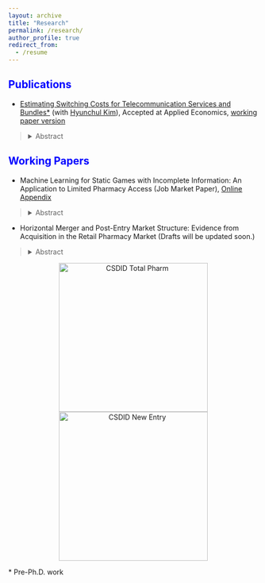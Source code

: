 ```yaml
---
layout: archive
title: "Research"
permalink: /research/
author_profile: true
redirect_from:
  - /resume
---
```

 
<span style="color:blue">Publications</span>
---

- [Estimating Switching Costs for Telecommunication Services and Bundles*](https://www.tandfonline.com/doi/full/10.1080/00036846.2022.2030046) (with [Hyunchul Kim](https://hyunkimecon.github.io/)), Accepted at Applied Economics, [working paper version](https://papers.ssrn.com/sol3/papers.cfm?abstract_id=3787321)

> <details><summary>Abstract</summary>  We develop a consumer-level demand model of telecommunications and broadcasting services taking into account the exhaustive set of alternatives available to consumers, including bundled services. We then estimate the switching costs associated with bundling. Previous studies are confined to choices of only one or two services, rather than addressing inter-relationships among different services made possible through bundling. We find that our approach improves the accuracy of switching cost estimates compared with when the choice sets are restricted in demand models. Our results also indicate that switching costs incurred with bundling is substantial, making up approximately 65% of monthly service costs. </details>


<span style="color:blue">Working Papers</span>
---

-  Machine Learning for Static Games with Incomplete Information: An Application to Limited Pharmacy Access (Job Market Paper), [Online Appendix](https://www.dropbox.com/scl/fi/mla3xap1u7fb1yj8xodmq/Online_Appendix_HJ_Kim.pdf?rlkey=8vi95zb8zxaplvx2tm89hy2xs&dl=0)

> <details><summary>Abstract</summary>  This paper introduces a new method for the estimation and inference of static discrete game models that include many market characteristics. In estimating strategic interactions,  applied researchers often face the challenge of selecting relevant firm or market characteristics. To address challenges and allow data-driven covariate selection, I incorporate double/debiased machine learning (DML) into static games with incomplete information. The empirical application of this approach focuses on the strategic interactions of pharmacies and their impact on access in rural areas. The decline of independent pharmacies, driven by the proliferation of chain pharmacies, has resulted in reduced pharmacy accessibility in rural areas. I employ the newly developed estimator to recover the parameters of rival effects. I find that the impact of a competing independent pharmacy is 50% larger using the methods I developed compared to the traditional estimators. This significant difference stems from the fact that ML methods are particularly effective at automatically detecting and incorporating complex, non-linear interactions between covariates, thereby enhancing predictive powers. Counterfactual scenarios provide insights for policy interventions targeted at improving the limited access to pharmacies in rural towns. </details>



- Horizontal Merger and Post-Entry Market Structure: Evidence from Acquisition in the Retail Pharmacy Market (Drafts will be updated soon.)
> <details><summary>Abstract</summary>  This paper provides the first causal analysis of the effects of horizontal mergers on post-entry behaviors. I study whether a horizontal merger of dominant firms not only reduces competition but also facilitates market entry for new entrants, potentially mitigating any significant decrease in competition. The Department of Justice and the Federal Trade Commission issued horizontal merger guidelines in 2010 and recently in 2023. These guidelines recommend that regulatory agencies evaluate whether post-merger entry would be timely, likely, and sufficient to counteract any adverse effects on competition. I evaluate post-merger entry behavior by examining the controversial horizontal merger between Walgreens and Rite Aid in 2018, where Walgreens and Rite Aid held the first and third ranks in market shares, respectively. This merger raised public and antitrust concerns, as mergers between dominant firms might impair competition and reduce consumer welfare. Utilizing a staggered difference-in-differences estimation approach, I find that horizontal mergers are associated with a 0.6 unit (17%) decrease in the total number of stores. Furthermore, I find no causal evidence that horizontal mergers lead to new market entries by non-merging competitors. These findings challenge the assertion by merging firms that any reduction in competition from a merger would be offset by new market entry. For antitrust policy, these results suggest that policymakers might need to scrutinize proposed horizontal mergers more rigorously, taking potential market entry into consideration to adequately address antitrust concerns. </details>

 <p align="center">
  <img src="https://econhyungjinkim.github.io/assets/CSDID_total_pharm.png" alt="CSDID Total Pharm" width="300"/>
  <img src="https://econhyungjinkim.github.io/assets/CSDID_new_entry.png" alt="CSDID New Entry" width="300"/>
</p>


\* Pre-Ph.D. work
